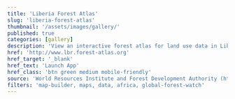 ```yaml
---
title: 'Liberia Forest Atlas'
slug: 'liberia-forest-atlas'
thumbnail: '/assets/images/gallery/'
published: true
categories: [gallery]
description: 'View an interactive forest atlas for land use data in Liberia'
href: 'http://www.lbr.forest-atlas.org'
href_target: '_blank'
href_text: 'Launch App'
href_class: 'btn green medium mobile-friendly'
source: 'World Resources Institute and Forest Development Authority (http://fda.gov.lr/)'
filters: 'map-builder, maps, data, africa, global-forest-watch'
---
```

